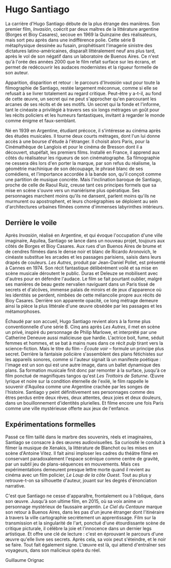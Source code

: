 # Hugo Santiago

La carrière d'Hugo Santiago débute de la plus étrange des manières. Son premier film, _Invasión_, coécrit par deux maîtres de la littérature argentine (Borges et Bioy Casares), secoue en 1969 la Quinzaine des réalisateurs, mais sort peu après dans une indifférence polie. Cette série B métaphysique dessinée au fusain, prophétisant l'imagerie sinistre des dictatures latino-américaines, disparaît littéralement neuf ans plus tard, après le vol de son négatif dans un laboratoire de Buenos Aires. Ce n'est qu'à l'orée des années 2000 que le film refait surface sur les écrans, et permet de redécouvrir les audaces modernistes et la rigueur formelle de son auteur.

Apparition, disparition et retour : le parcours d'_Invasión_ vaut pour toute la filmographie de Santiago, restée largement méconnue, comme si elle se refusait à se livrer totalement au regard critique. Peut-être y a-t-il, au fond de cette œuvre, un secret qui ne peut s'approcher qu'en parcourant les arcanes de ses récits et de ses motifs. Un secret qui la fonde et l'informe, tant le cinéaste a privilégié à travers ses six longs métrages un goût pour les récits policiers et les humeurs fantastiques, invitant à regarder le monde comme énigme et faux-semblant.

Né en 1939 en Argentine, étudiant précoce, il s'intéresse au cinéma après des études musicales. Il tourne deux courts métrages, dont l'un lui donne accès à une bourse d'étude à l'étranger. Il choisit alors Paris, pour la Cinémathèque de Langlois et pour le cinéma de Bresson dont il a découvert, stupéfait, les premiers films. Installé en France, il apprend aux côtés du réalisateur les rigueurs de son cinématographe. Sa filmographie ne cessera dès lors d'en porter la marque, par son refus du réalisme, la géométrie machinique de son découpage, le phrasé blanc de ses comédiens, et l'importance accordée à la bande son, qu'il conçoit comme une partition de musique concrète. Mais l'inclination baroque de Santiago, proche de celle de Raoul Ruiz, creuse tant ces principes formels que sa mise en scène s'ouvre vers un maniérisme plus opératique. Ses personnages marchent moins qu'ils ne dansent, parlent moins qu'ils ne murmurent ou apostrophent, et leurs chorégraphies se déploient au sein d'architectures urbaines filmées comme d'immenses labyrinthes intérieurs.

## Derrière le voile

Après _Invasión_, réalisé en Argentine, et qui évoque l'occupation d'une ville imaginaire, Aquilea, Santiago se lance dans un nouveau projet, toujours aux côtés de Borges et Bioy Casares. Aux rues d'un Buenos Aires de brume et de cendres filmées dans le dense noir et blanc de Ricardo Aronovich, le cinéaste substitue les arcades et les passages parisiens, saisis dans leurs drapés de couleurs. _Les Autres_, produit par Jean-Daniel Pollet, est présenté à Cannes en 1974. Son récit fantastique délibérément voilé et sa mise en scène musicale déroutent le public. Duras et Deleuze se mobilisent avec d'autres pour en défendre l'audace. Le film se fait pourtant oublier, malgré ses manières de beau geste nervalien naviguant dans un Paris tissé de secrets et d'alcôves, immense palais de miroirs et de jeux d'apparence où les identités se perdent, nimbées de cette mélancolie propre aux récits de Bioy Casares. Derrière son apparente opacité, ce long métrage demeure ainsi la pièce la plus littérale d'une œuvre obsédée par les passages et les métamorphoses.

Échaudé par son accueil, Hugo Santiago revient alors à la forme plus conventionnelle d'une série B. Cinq ans après _Les Autres_, il met en scène un privé, inspiré du personnage de Philip Marlowe, et interprété par une Catherine Deneuve aussi malicieuse que hardie. L'actrice boit, fume, séduit femmes et hommes, et se bat à mains nues dans ce récit _pulp_ tirant vers la science-fiction. Mais le titre du film – _Écoute voir_ – formule un principe plus secret. Derrière la fantaisie policière s'assemblent des plans fétichistes sur les appareils sonores, comme si l'auteur signait là un manifeste poétique : l'image est un son qui est une autre image, dans un ballet dynamique des plans. Sa formation musicale finit donc par remonter à la surface, jusqu'à ce film ponctué de magnifiques tangos qu'est _Les Trottoirs de Saturne_. Œuvre lyrique et noire sur la condition éternelle de l'exilé, le film rappelle le souvenir d'Aquilea comme une Argentine crachée par les songes de l'histoire. Santiago y peint définitivement ses personnages comme des êtres perdus entre deux rêves, deux attentes, deux joies et deux douleurs, dans un bouillonnement d'identités plurielles. Et filme encore une fois Paris comme une ville mystérieuse offerte aux jeux de l'enfance.

## Expérimentations formelles

Passé ce film taillé dans le marbre des souvenirs, réels et imaginaires, Santiago se consacre à des œuvres audiovisuelles. Sa curiosité le conduit à filmer la musique de Xenakis, la littérature de Blanchot ou les mises en scène d'Antoine Vitez. Il fait ainsi imploser les cadres du théâtre filmé en conservant paradoxalement l'espace scénique comme centre de gravité, par un subtil jeu de plans-séquences en mouvements. Mais ces expérimentations demeurent presque lettre morte quand il revient au cinéma avec un film policier, _Le Loup de la côte Ouest_. Tout au plus y retrouve-t-on sa silhouette d'auteur, jouant sur les degrés d'énonciation narrative.

C'est que Santiago ne cesse d'apparaître, frontalement ou à l'oblique, dans son œuvre. Jusqu'à son ultime film, en 2015, où sa voix anime un personnage mystérieux de faussaire argentin. _Le Ciel du Centaure_ marque son retour à Buenos Aires, dans les pas d'un jeune étranger dont l'itinéraire à travers la ville cartographie secrètement un apprentissage. Film sur la transmission et la singularité de l'art, ponctué d'une étourdissante scène de critique picturale, il célèbre la joie et l'innocence dans un dernier legs artistique. Et offre une clé de lecture : c'est en éprouvant le parcours d'une œuvre qu'elle livre ses secrets. Après cela, sa voix peut s'éteindre, et le noir se faire. Tout fait également signe. L'œuvre est là, qui attend d'entraîner ses voyageurs, dans son malicieux opéra du réel.

Guillaume Orignac

